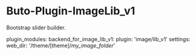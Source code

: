 # Buto-Plugin-ImageLib_v1
Bootstrap slider builder.

plugin_modules:
  backend_for_image_lib_v1:
    plugin: 'image/lib_v1'
    settings:
      web_dir: '/theme/[theme]/_my_image_folder_'
      
